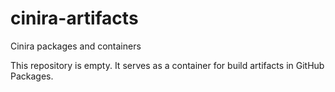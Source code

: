 # cinira-artifacts
Cinira packages and containers

This repository is empty. It serves as a container for build artifacts in GitHub Packages.
